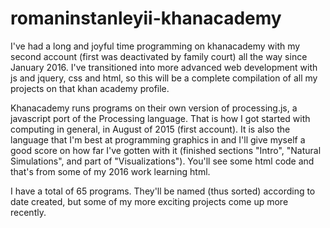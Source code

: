 # romaninstanleyii-khanacademy

I've had a long and joyful time programming on khanacademy with my second account (first was deactivated by family court) all the way since January 2016. I've transitioned into more advanced web development with js and jquery, css and html, so this will be a complete compilation of all my projects on that khan academy profile. 

Khanacademy runs programs on their own version of processing.js, a javascript port of the Processing language. That is how I got started with computing in general, in August of 2015 (first account). It is also the language that I'm best at programming graphics in and I'll give myself a good score on how far I've gotten with it (finished sections "Intro", "Natural Simulations", and part of "Visualizations"). You'll see some html code and that's from some of my 2016 work learning html. 

I have a total of 65 programs. They'll be named (thus sorted) according to date created, but some of my more exciting projects come up more recently. 

